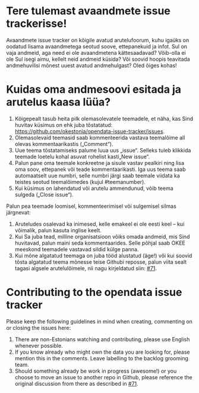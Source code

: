 # Tere tulemast avaandmete issue trackerisse!

Avaandmete issue tracker on kõigile avatud arutelufoorum, kuhu igaüks on oodatud lisama avaandmetega seotud soove, ettepanekuid ja infot. Sul on vaja andmeid, aga need ei ole avaandmetena kättesaadavad? Võib-olla ei ole Sul isegi aimu, kellelt neid andmeid küsida? Või soovid hoopis teavitada andmehuvilisi mõnest uuest avatud andmehulgast? Oled õiges kohas!

# Kuidas oma andmesoovi esitada ja arutelus kaasa lüüa?

1. Kõigepealt tasub heita pilk olemasolevatele teemadele, et näha, kas Sind huvitav küsimus on ehk juba tõstatatud: https://github.com/okestonia/opendata-issue-tracker/issues. 
2. Olemasolevaid teemasid saab kommenteerida vastava teemalõime all olevas kommentaarikastis („Comment“).
3. Uue teema tõstatamiseks palume luua uus „issue“. Selleks tuleb klikkida teemade loetelu kohal asuvat rohelist kasti„New issue“.
4. Palun pane oma teemale konkreetne ja sisule vastav pealkiri ning lisa oma soov, ettepanek või teade kommentaarikasti. Iga uus teema saab automaatselt uue numbri, selle numbri järgi saab teemale viidata ka teistes seotud teemalõimedes (kujul #teemanumber).
5. Kui küsimus on lahendatud või arutelu ammendunud, võib teema sulgeda („Close issue“).

Palun pea teemade loomisel, kommenteerimisel või sulgemisel silmas järgnevat:
1. Aruteludes osalevad ka inimesed, kelle emakeel ei ole eesti keel – kui võimalik, palun kasuta inglise keelt.
2. Kui Sa juba tead, milline organisatsioon võiks omada andmeid, mis Sind huvitavad, palun maini seda kommentaarides. Selle põhjal saab OKEE meeskond teemadele vastavad sildid külge panna.
3. Kui mõne algatatud teemaga on juba tööd alustatud (äge!) või kui soovid tõsta algatatud teema mõnesse teise Githubi reposse, palun viita sealt tagasi algsele arutelulõimele, nii nagu kirjeldatud siin: [#71](https://github.com/okestonia/opendata-issue-tracker/issues/71).

# Contributing to the opendata issue tracker

Please keep the following guidelines in mind when creating, commenting on or closing the issues here:
1. There are non-Estonians watching and contributing, please use English whenever possible.
2. If you know already who might own the data you are looking for, please mention this in the comments. Leave labelling to the backlog grooming team.
3. Should something already be work in progress (awesome!) or you choose to move an issue to another repo in Github, please reference the original discussion from there as described in [#71](https://github.com/okestonia/opendata-issue-tracker/issues/71).
